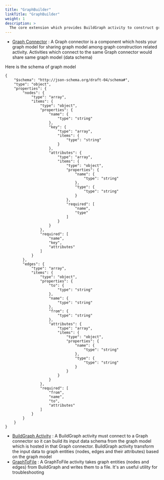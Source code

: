 ```yaml
---
title: "GraphBuilder"
linkTitle: "GraphBuilder"
weight: 1
description: >
  The core extension which provides BuildGraph activity to construct graph from input data based on user predefined graph model
---
```


- [Graph Connector](https://github.com/TIBCOSoftware/labs-graphbuilder-contrib/blob/master/builder/connector/graph)
	: A Graph connector is a component which hosts your graph model for sharing graph model among graph construction related activity. Activities which connect to the same Graph connector would share same graph model (data schema)

Here is the schema of graph model

```
{
    "$schema": "http://json-schema.org/draft-04/schema#",
    "type": "object",
    "properties": {
        "nodes": {
            "type": "array",
            "items": {
                "type": "object",
                "properties": {
                    "name": {
                        "type": "string"
                    },
                    "key": {
                        "type": "array",
                        "items": {
                            "type": "string"
                        }
                    },
                    "attributes": {
                        "type": "array",
                        "items": {
                            "type": "object",
                            "properties": {
                                "name": {
                                    "type": "string"
                                },
                                "type": {
                                    "type": "string"
                                }
                            },
                            "required": [
                                "name",
                                "type"
                            ]
                        }
                    }
                },
                "required": [
                    "name",
                    "key",
                    "attributes"
                ]
            }
        },
        "edges": {
            "type": "array",
            "items": {
                "type": "object",
                "properties": {
                    "to": {
                        "type": "string"
                    },
                    "name": {
                        "type": "string"
                    },
                    "from": {
                        "type": "string"
                    },
                    "attributes": {
                        "type": "array",
                        "items": {
                            "type": "object",
                            "properties": {
                                "name": {
                                    "type": "string"
                                },
                                "type": {
                                    "type": "string"
                                }
                            }
                        }
                    }
                },
                "required": [
                    "from",
                    "name",
                    "to",
                    "attributes"
                ]
            }
        }
    }
}
```

- [BuildGraph Activity](https://github.com/TIBCOSoftware/labs-graphbuilder-contrib/blob/master/builder/activity/builder)
  : A BuildGraph activity must connect to a Graph connector so it can build its input data schema from the graph model which is hosted in that Graph connector. BuildGraph activity transform the input data to graph entities (nodes, edges and their attributes) based on the graph model
- [GraphToFile](https://github.com/TIBCOSoftware/labs-graphbuilder-contrib/blob/master/builder/activity/graphtofile)
  : A GraphToFile activity takes graph entities (nodes and edges) from BuildGraph and writes them to a file. It's an useful utility for troubleshooting